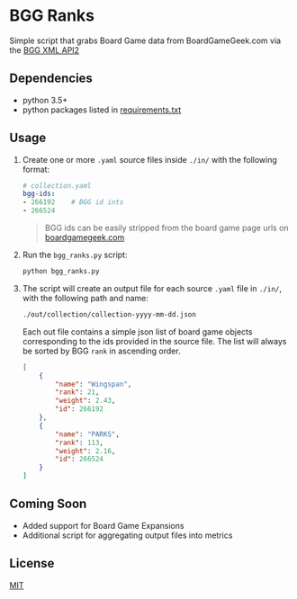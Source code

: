# BGG Ranks

Simple script that grabs Board Game data from BoardGameGeek.com via the [BGG XML API2](https://boardgamegeek.com/wiki/page/BGG_XML_API2)

## Dependencies

- python 3.5+
- python packages listed in [requirements.txt](requirements.txt)

## Usage

1. Create one or more `.yaml` source files inside `./in/` with the following format:

    ```yaml
    # collection.yaml
    bgg-ids:
    - 266192    # BGG id ints
    - 266524
    ```

    > BGG ids can be easily stripped from the board game page urls on [boardgamegeek.com](https://boardgamegeek.com)

2. Run the `bgg_ranks.py` script:

    ```zsh
    python bgg_ranks.py
    ```

3. The script will create an output file for each source `.yaml` file in `./in/`, with the following path and name:

    ```txt
    ./out/collection/collection-yyyy-mm-dd.json
    ```

    Each out file contains a simple json list of board game objects corresponding to the ids provided in the source file. The list will always be sorted by BGG `rank` in ascending order.

    ```json
    [
        {
            "name": "Wingspan",
            "rank": 21,
            "weight": 2.43,
            "id": 266192
        },
        {
            "name": "PARKS",
            "rank": 113,
            "weight": 2.16,
            "id": 266524
        }
    ]
    ```

## Coming Soon

- Added support for Board Game Expansions
- Additional script for aggregating output files into metrics

## License

[MIT](LICENSE)
